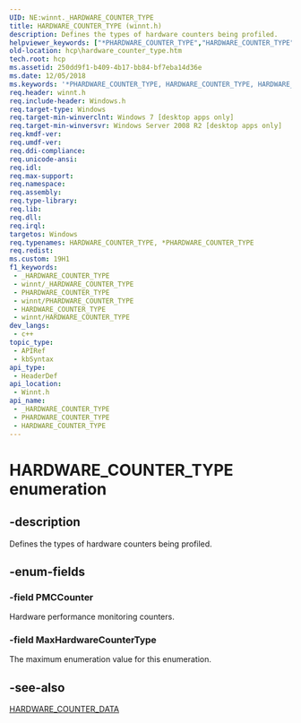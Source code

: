 ```yaml
---
UID: NE:winnt._HARDWARE_COUNTER_TYPE
title: HARDWARE_COUNTER_TYPE (winnt.h)
description: Defines the types of hardware counters being profiled.
helpviewer_keywords: ["*PHARDWARE_COUNTER_TYPE","HARDWARE_COUNTER_TYPE","HARDWARE_COUNTER_TYPE enumeration [Hardware Counter Profiling]","MaxHardwareCounterType","PMCCounter","hcp.hardware_counter_type","winnt/HARDWARE_COUNTER_TYPE","winnt/MaxHardwareCounterType","winnt/PMCCounter"]
old-location: hcp\hardware_counter_type.htm
tech.root: hcp
ms.assetid: 250dd9f1-b409-4b17-bb84-bf7eba14d36e
ms.date: 12/05/2018
ms.keywords: '*PHARDWARE_COUNTER_TYPE, HARDWARE_COUNTER_TYPE, HARDWARE_COUNTER_TYPE enumeration [Hardware Counter Profiling], MaxHardwareCounterType, PMCCounter, hcp.hardware_counter_type, winnt/HARDWARE_COUNTER_TYPE, winnt/MaxHardwareCounterType, winnt/PMCCounter'
req.header: winnt.h
req.include-header: Windows.h
req.target-type: Windows
req.target-min-winverclnt: Windows 7 [desktop apps only]
req.target-min-winversvr: Windows Server 2008 R2 [desktop apps only]
req.kmdf-ver: 
req.umdf-ver: 
req.ddi-compliance: 
req.unicode-ansi: 
req.idl: 
req.max-support: 
req.namespace: 
req.assembly: 
req.type-library: 
req.lib: 
req.dll: 
req.irql: 
targetos: Windows
req.typenames: HARDWARE_COUNTER_TYPE, *PHARDWARE_COUNTER_TYPE
req.redist: 
ms.custom: 19H1
f1_keywords:
 - _HARDWARE_COUNTER_TYPE
 - winnt/_HARDWARE_COUNTER_TYPE
 - PHARDWARE_COUNTER_TYPE
 - winnt/PHARDWARE_COUNTER_TYPE
 - HARDWARE_COUNTER_TYPE
 - winnt/HARDWARE_COUNTER_TYPE
dev_langs:
 - c++
topic_type:
 - APIRef
 - kbSyntax
api_type:
 - HeaderDef
api_location:
 - Winnt.h
api_name:
 - _HARDWARE_COUNTER_TYPE
 - PHARDWARE_COUNTER_TYPE
 - HARDWARE_COUNTER_TYPE
---
```


# HARDWARE_COUNTER_TYPE enumeration


## -description

Defines the types of hardware counters being profiled.

## -enum-fields

### -field PMCCounter

Hardware performance monitoring counters.

### -field MaxHardwareCounterType

The maximum enumeration value for this enumeration.

## -see-also

<a href="/windows/desktop/api/winnt/ns-winnt-hardware_counter_data">HARDWARE_COUNTER_DATA</a>


